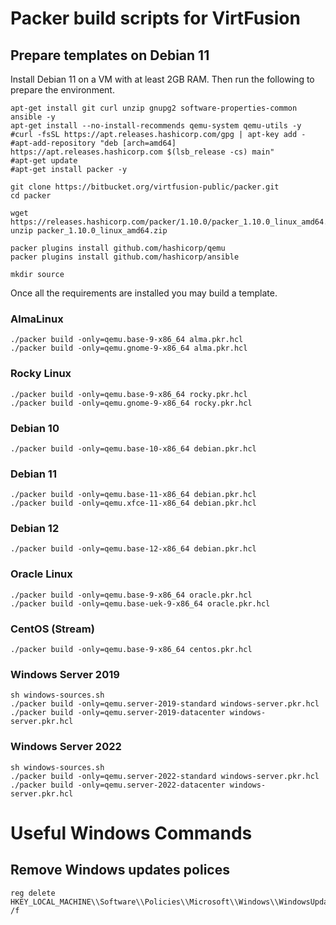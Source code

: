 # Packer build scripts for VirtFusion

## Prepare templates on Debian 11

Install Debian 11 on a VM with at least 2GB RAM. Then run the following to prepare the environment.

```shell
apt-get install git curl unzip gnupg2 software-properties-common ansible -y
apt-get install --no-install-recommends qemu-system qemu-utils -y
#curl -fsSL https://apt.releases.hashicorp.com/gpg | apt-key add -
#apt-add-repository "deb [arch=amd64] https://apt.releases.hashicorp.com $(lsb_release -cs) main"
#apt-get update
#apt-get install packer -y

git clone https://bitbucket.org/virtfusion-public/packer.git
cd packer

wget https://releases.hashicorp.com/packer/1.10.0/packer_1.10.0_linux_amd64.zip
unzip packer_1.10.0_linux_amd64.zip

packer plugins install github.com/hashicorp/qemu
packer plugins install github.com/hashicorp/ansible

mkdir source
```

Once all the requirements are installed you may build a template.

### AlmaLinux

```shell
./packer build -only=qemu.base-9-x86_64 alma.pkr.hcl
./packer build -only=qemu.gnome-9-x86_64 alma.pkr.hcl
```

### Rocky Linux

```shell
./packer build -only=qemu.base-9-x86_64 rocky.pkr.hcl
./packer build -only=qemu.gnome-9-x86_64 rocky.pkr.hcl
```

### Debian 10

```shell
./packer build -only=qemu.base-10-x86_64 debian.pkr.hcl
```

### Debian 11

```shell
./packer build -only=qemu.base-11-x86_64 debian.pkr.hcl
./packer build -only=qemu.xfce-11-x86_64 debian.pkr.hcl
```

### Debian 12

```shell
./packer build -only=qemu.base-12-x86_64 debian.pkr.hcl
```

### Oracle Linux

```shell
./packer build -only=qemu.base-9-x86_64 oracle.pkr.hcl
./packer build -only=qemu.base-uek-9-x86_64 oracle.pkr.hcl
```

### CentOS (Stream)

```shell
./packer build -only=qemu.base-9-x86_64 centos.pkr.hcl
```

### Windows Server 2019

```shell
sh windows-sources.sh
./packer build -only=qemu.server-2019-standard windows-server.pkr.hcl
./packer build -only=qemu.server-2019-datacenter windows-server.pkr.hcl
```

### Windows Server 2022

```shell
sh windows-sources.sh
./packer build -only=qemu.server-2022-standard windows-server.pkr.hcl
./packer build -only=qemu.server-2022-datacenter windows-server.pkr.hcl
```

# Useful Windows Commands

## Remove Windows updates polices

```shell
reg delete HKEY_LOCAL_MACHINE\\Software\\Policies\\Microsoft\\Windows\\WindowsUpdate /f
```